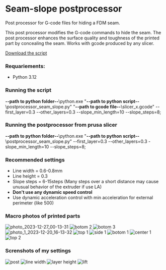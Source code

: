 # Seam-slope postprocessor
Post processor for G-code files for hiding a FDM seam.

This post processor modifies the G-code commands to hide the seam. The post processor enhances the surface quality and toughness of the printed part by concealing the seam.
Works with gcode produced by any slicer.

[Download the script](postprocessor_seam_slope.py)

### Requariements:
- Python 3.12

### Running the script
**--path to python folder--**\python.exe "**--path to python script--**\postprocessor_seam_slope.py" "**--path to gcode file--**\slicer_x.gcode" --first_layer=0.3 --other_layers=0.3 --slope_min_length=10 --slope_steps=8;

### Running the postprocessor from prusa slicer
**--path to python folder--**\python.exe "**--path to python script--**\postprocessor_seam_slope.py" --first_layer=0.3 --other_layers=0.3 -slope_min_length=10 --slope_steps=8;

### Recommended settings
- Line width = 0.6-0.8mm
- Line height = 0.3
- Slope steps = 6-15steps (Many steps over a short distance may cause unusual behavior of the extruder if use LA)
- **Don't use any dynamic speed control**
- Use dynamic acceleration control with min acceleration for external perimeter (like 500)

### Macro photos of printed parts
![photo_2023-12-27_00-13-31](https://github.com/vgdh/seam-slope-postprocessor/assets/15322782/3e670575-2c52-479a-ad1e-e1534dae0c72)
![botom 2](https://github.com/vgdh/seam-hiding-whitepaper/assets/15322782/a429c68b-1711-44fb-9c97-4f046763b9d3)
![botom 3](https://github.com/vgdh/seam-hiding-whitepaper/assets/15322782/f1ebe624-44af-4e7e-a7a7-aa55142d8ca1)
![photo_1_2023-12-20_16-13-32](https://github.com/vgdh/seam-hiding-whitepaper/assets/15322782/e4982fe6-1fb4-4d81-90e3-9ea5f6d95e3b)
![top 1](https://github.com/vgdh/seam-hiding-whitepaper/assets/15322782/fbca6b12-d2ec-416c-ae08-4e37baf869fd)
![side 1](https://github.com/vgdh/seam-hiding-whitepaper/assets/15322782/dd3a2900-39af-4baa-b638-91ef0328c86e)
![botom 1](https://github.com/vgdh/seam-hiding-whitepaper/assets/15322782/a96b0b4b-1658-4c4a-a8d8-b70bbde8845e)
![center 1](https://github.com/vgdh/seam-hiding-whitepaper/assets/15322782/2989402c-cd03-430e-9bf3-4ee902ee383f)
![top 2](https://github.com/vgdh/seam-hiding-whitepaper/assets/15322782/bdfca30b-73c2-4045-b297-a6454080ec01)


### Screnshots of my settings
![post](https://github.com/vgdh/seam-slope-postprocessor/assets/15322782/0754c5f9-e129-43e3-ba6c-4a50a13d1c70)
![line width](https://github.com/vgdh/seam-slope-postprocessor/assets/15322782/815964ec-44c0-4854-8aab-6751fbfa1167)
![layer height](https://github.com/vgdh/seam-slope-postprocessor/assets/15322782/832873c5-f7b7-4826-a2d8-89219c82a22b)
![lift](https://github.com/vgdh/seam-slope-postprocessor/assets/15322782/610a1689-aad4-4379-9818-b9a61942c0a3)
